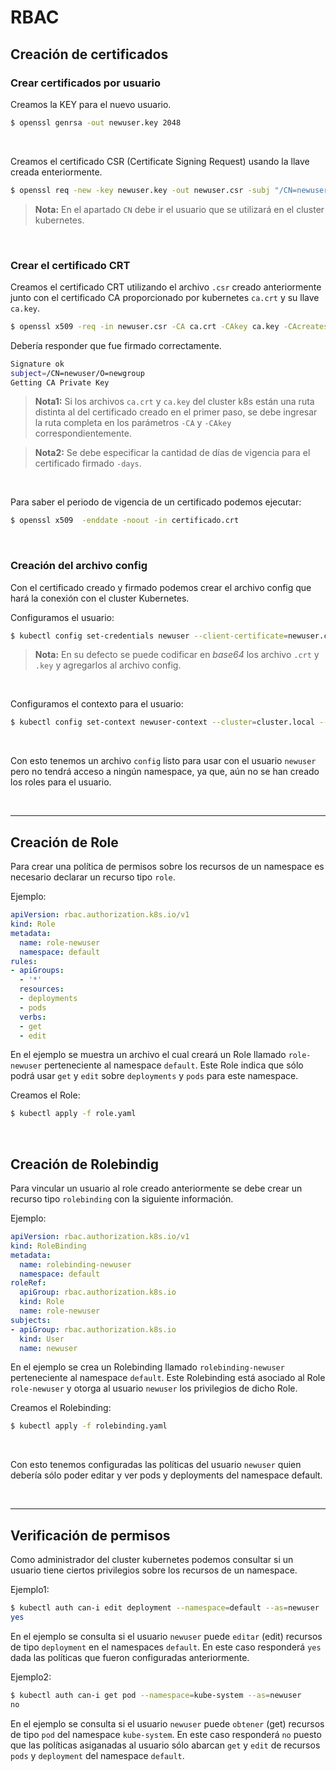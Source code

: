 # RBAC

## Creación de certificados

### Crear certificados por usuario

Creamos la KEY para el nuevo usuario.

```sh
$ openssl genrsa -out newuser.key 2048
```

<br>

Creamos el certificado CSR (Certificate Signing Request) usando la llave creada enteriormente.

```sh
$ openssl req -new -key newuser.key -out newuser.csr -subj "/CN=newuser/O=newgroup"
```
>**Nota:** En el apartado `CN` debe ir el usuario que se utilizará en el cluster kubernetes.
 
<br>


### Crear el certificado CRT 


Creamos el certificado CRT utilizando el archivo `.csr` creado anteriormente junto con el certificado CA proporcionado por kubernetes `ca.crt` y su llave `ca.key`. 

```sh
$ openssl x509 -req -in newuser.csr -CA ca.crt -CAkey ca.key -CAcreateserial -out newuser.crt -days 365
```

Debería responder que fue firmado correctamente.

```sh
Signature ok
subject=/CN=newuser/O=newgroup
Getting CA Private Key
```

>**Nota1:** Si los archivos `ca.crt` y `ca.key` del cluster k8s están una ruta distinta al del certificado creado en el primer paso, se debe ingresar la ruta completa en los parámetros `-CA` y `-CAkey` correspondientemente.

>**Nota2:** Se debe especificar la cantidad de días de vigencia para el certificado firmado `-days`.


<br>

Para saber el periodo de vigencia de un certificado podemos ejecutar:

```sh
$ openssl x509  -enddate -noout -in certificado.crt
```

<br>

### Creación del archivo config

Con el certificado creado y firmado podemos crear el archivo config que hará la conexión con el cluster Kubernetes. <br>

Configuramos el usuario:

```sh
$ kubectl config set-credentials newuser --client-certificate=newuser.crt --client-key=newuser.key
```
>**Nota:** En su defecto se puede codificar en *base64* los archivo `.crt` y `.key` y agregarlos al archivo config.

<br>

Configuramos el contexto para el usuario:

```sh
$ kubectl config set-context newuser-context --cluster=cluster.local --user=newuser
```

<br>

Con esto tenemos un archivo `config` listo para usar con el usuario `newuser` pero no tendrá acceso a ningún namespace, ya que, aún no se han creado los roles para el usuario.

<br>

---

## Creación de Role

Para crear una política de permisos sobre los recursos de un namespace es necesario declarar un recurso tipo `role`.  <br>

Ejemplo:

```yaml
apiVersion: rbac.authorization.k8s.io/v1
kind: Role
metadata:
  name: role-newuser
  namespace: default
rules:
- apiGroups:
  - '*'
  resources:
  - deployments
  - pods
  verbs:
  - get
  - edit
```

En el ejemplo se muestra un archivo el cual creará un Role llamado `role-newuser` perteneciente al namespace `default`. Este Role indica que sólo podrá usar `get` y `edit` sobre `deployments` y `pods` para este namespace. <br>

Creamos el Role:


```sh
$ kubectl apply -f role.yaml
```

<br>

## Creación de Rolebindig

Para vincular un usuario al role creado anteriormente se debe crear un recurso tipo `rolebinding` con la siguiente información. <br>

Ejemplo:

```yaml
apiVersion: rbac.authorization.k8s.io/v1
kind: RoleBinding
metadata:
  name: rolebinding-newuser
  namespace: default
roleRef:
  apiGroup: rbac.authorization.k8s.io
  kind: Role
  name: role-newuser
subjects:
- apiGroup: rbac.authorization.k8s.io
  kind: User
  name: newuser
```

En el ejemplo se crea un Rolebinding llamado `rolebinding-newuser` perteneciente al namespace `default`. Este Rolebinding está asociado al Role `role-newuser` y otorga al usuario `newuser` los privilegios de dicho Role.<br>

Creamos el Rolebinding:


```sh
$ kubectl apply -f rolebinding.yaml
```

<br>

Con esto tenemos configuradas las políticas del usuario `newuser` quien debería sólo poder editar y ver pods y deployments del namespace default.

<br>

---

## Verificación de permisos

Como administrador del cluster kubernetes podemos consultar si un usuario tiene ciertos privilegios sobre los recursos de un namespace.<br>

Ejemplo1:

```sh
$ kubectl auth can-i edit deployment --namespace=default --as=newuser
yes
```

En el ejemplo se consulta si el usuario `newuser` puede `editar` (edit) recursos de tipo `deployment` en el namespaces `default`. En este caso responderá `yes` dada las políticas que fueron configuradas anteriormente. <br>

Ejemplo2:

```sh
$ kubectl auth can-i get pod --namespace=kube-system --as=newuser
no
```

En el ejemplo se consulta si el usuario `newuser` puede `obtener` (get) recursos de tipo `pod` del namespace `kube-system`. En este caso responderá `no` puesto que las políticas asiganadas al usuario sólo abarcan `get` y `edit` de recursos `pods` y `deployment` del namespace `default`.

